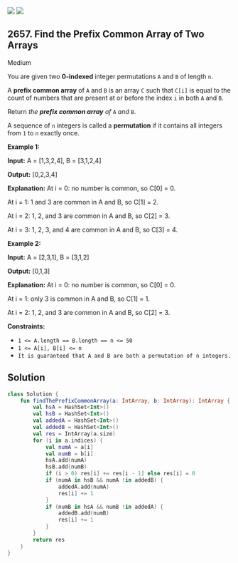 [![](https://img.shields.io/github/stars/javadev/LeetCode-in-Kotlin?label=Stars&style=flat-square)](https://github.com/javadev/LeetCode-in-Kotlin)
[![](https://img.shields.io/github/forks/javadev/LeetCode-in-Kotlin?label=Fork%20me%20on%20GitHub%20&style=flat-square)](https://github.com/javadev/LeetCode-in-Kotlin/fork)

## 2657\. Find the Prefix Common Array of Two Arrays

Medium

You are given two **0-indexed** integer permutations `A` and `B` of length `n`.

A **prefix common array** of `A` and `B` is an array `C` such that `C[i]` is equal to the count of numbers that are present at or before the index `i` in both `A` and `B`.

Return _the **prefix common array** of_ `A` _and_ `B`.

A sequence of `n` integers is called a **permutation** if it contains all integers from `1` to `n` exactly once.

**Example 1:**

**Input:** A = [1,3,2,4], B = [3,1,2,4]

**Output:** [0,2,3,4]

**Explanation:** At i = 0: no number is common, so C[0] = 0. 

At i = 1: 1 and 3 are common in A and B, so C[1] = 2. 

At i = 2: 1, 2, and 3 are common in A and B, so C[2] = 3. 

At i = 3: 1, 2, 3, and 4 are common in A and B, so C[3] = 4.

**Example 2:**

**Input:** A = [2,3,1], B = [3,1,2]

**Output:** [0,1,3]

**Explanation:** At i = 0: no number is common, so C[0] = 0. 

At i = 1: only 3 is common in A and B, so C[1] = 1. 

At i = 2: 1, 2, and 3 are common in A and B, so C[2] = 3.

**Constraints:**

*   `1 <= A.length == B.length == n <= 50`
*   `1 <= A[i], B[i] <= n`
*   `It is guaranteed that A and B are both a permutation of n integers.`

## Solution

```kotlin
class Solution {
    fun findThePrefixCommonArray(a: IntArray, b: IntArray): IntArray {
        val hsA = HashSet<Int>()
        val hsB = HashSet<Int>()
        val addedA = HashSet<Int>()
        val addedB = HashSet<Int>()
        val res = IntArray(a.size)
        for (i in a.indices) {
            val numA = a[i]
            val numB = b[i]
            hsA.add(numA)
            hsB.add(numB)
            if (i > 0) res[i] += res[i - 1] else res[i] = 0
            if (numA in hsB && numA !in addedB) {
                addedA.add(numA)
                res[i] += 1
            }
            if (numB in hsA && numB !in addedA) {
                addedB.add(numB)
                res[i] += 1
            }
        }
        return res
    }
}
```